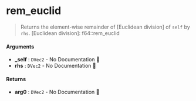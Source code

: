 # rem\_euclid

>  Returns the element-wise remainder of [Euclidean division] of `self` by `rhs`.
>  [Euclidean division]: f64::rem_euclid

#### Arguments

- **\_self** : `DVec2` \- No Documentation 🚧
- **rhs** : `DVec2` \- No Documentation 🚧

#### Returns

- **arg0** : `DVec2` \- No Documentation 🚧